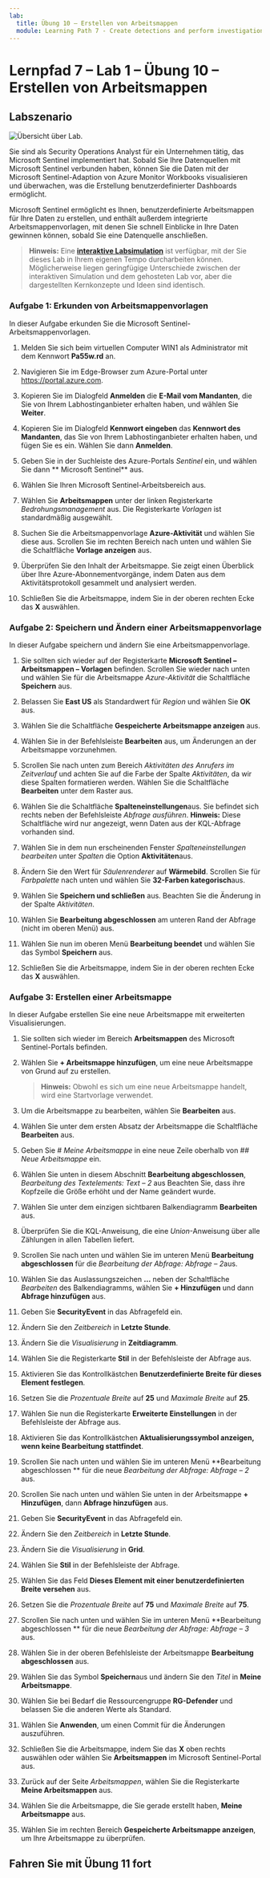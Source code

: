 ```yaml
---
lab:
  title: Übung 10 – Erstellen von Arbeitsmappen
  module: Learning Path 7 - Create detections and perform investigations using Microsoft Sentinel
---
```


# Lernpfad 7 – Lab 1 – Übung 10 – Erstellen von Arbeitsmappen

## Labszenario

![Übersicht über Lab.](../Media/SC-200-Lab_Diagrams_Mod7_L1_Ex10.png)

Sie sind als Security Operations Analyst für ein Unternehmen tätig, das Microsoft Sentinel implementiert hat. Sobald Sie Ihre Datenquellen mit Microsoft Sentinel verbunden haben, können Sie die Daten mit der Microsoft Sentinel-Adaption von Azure Monitor Workbooks visualisieren und überwachen, was die Erstellung benutzerdefinierter Dashboards ermöglicht. 

Microsoft Sentinel ermöglicht es Ihnen, benutzerdefinierte Arbeitsmappen für Ihre Daten zu erstellen, und enthält außerdem integrierte Arbeitsmappenvorlagen, mit denen Sie schnell Einblicke in Ihre Daten gewinnen können, sobald Sie eine Datenquelle anschließen.

>**Hinweis:** Eine **[interaktive Labsimulation](https://mslabs.cloudguides.com/guides/SC-200%20Lab%20Simulation%20-%20Create%20workbooks)** ist verfügbar, mit der Sie dieses Lab in Ihrem eigenen Tempo durcharbeiten können. Möglicherweise liegen geringfügige Unterschiede zwischen der interaktiven Simulation und dem gehosteten Lab vor, aber die dargestellten Kernkonzepte und Ideen sind identisch. 


### Aufgabe 1: Erkunden von Arbeitsmappenvorlagen

In dieser Aufgabe erkunden Sie die Microsoft Sentinel-Arbeitsmappenvorlagen.

1. Melden Sie sich beim virtuellen Computer WIN1 als Administrator mit dem Kennwort **Pa55w.rd** an.  

1. Navigieren Sie im Edge-Browser zum Azure-Portal unter https://portal.azure.com.

1. Kopieren Sie im Dialogfeld **Anmelden** die **E-Mail vom Mandanten**, die Sie von Ihrem Labhostinganbieter erhalten haben, und wählen Sie **Weiter**.

1. Kopieren Sie im Dialogfeld **Kennwort eingeben** das **Kennwort des Mandanten**, das Sie von Ihrem Labhostinganbieter erhalten haben, und fügen Sie es ein. Wählen Sie dann **Anmelden**.

1. Geben Sie in der Suchleiste des Azure-Portals *Sentinel* ein, und wählen Sie dann ** Microsoft Sentinel** aus.

1. Wählen Sie Ihren Microsoft Sentinel-Arbeitsbereich aus.

1. Wählen Sie **Arbeitsmappen** unter der linken Registerkarte *Bedrohungsmanagement* aus. Die Registerkarte *Vorlagen* ist standardmäßig ausgewählt.

1. Suchen Sie die Arbeitsmappenvorlage **Azure-Aktivität** und wählen Sie diese aus. Scrollen Sie im rechten Bereich nach unten und wählen Sie die Schaltfläche **Vorlage anzeigen** aus.

1. Überprüfen Sie den Inhalt der Arbeitsmappe. Sie zeigt einen Überblick über Ihre Azure-Abonnementvorgänge, indem Daten aus dem Aktivitätsprotokoll gesammelt und analysiert werden.

1. Schließen Sie die Arbeitsmappe, indem Sie in der oberen rechten Ecke das **X** auswählen.


### Aufgabe 2: Speichern und Ändern einer Arbeitsmappenvorlage

In dieser Aufgabe speichern und ändern Sie eine Arbeitsmappenvorlage.

1. Sie sollten sich wieder auf der Registerkarte **Microsoft Sentinel – Arbeitsmappen – Vorlagen** befinden. Scrollen Sie wieder nach unten und wählen Sie für die Arbeitsmappe *Azure-Aktivität* die Schaltfläche **Speichern** aus. 

1. Belassen Sie **East US** als Standardwert für *Region* und wählen Sie **OK** aus.

1. Wählen Sie die Schaltfläche **Gespeicherte Arbeitsmappe anzeigen** aus.

1. Wählen Sie in der Befehlsleiste **Bearbeiten** aus, um Änderungen an der Arbeitsmappe vorzunehmen.

1. Scrollen Sie nach unten zum Bereich *Aktivitäten des Anrufers im Zeitverlauf* und achten Sie auf die Farbe der Spalte *Aktivitäten*, da wir diese Spalten formatieren werden. Wählen Sie die Schaltfläche **Bearbeiten** unter dem Raster aus.

1. Wählen Sie die Schaltfläche **Spalteneinstellungen**aus. Sie befindet sich rechts neben der Befehlsleiste *Abfrage ausführen*. **Hinweis:** Diese Schaltfläche wird nur angezeigt, wenn Daten aus der KQL-Abfrage vorhanden sind.

1. Wählen Sie in dem nun erscheinenden Fenster *Spalteneinstellungen bearbeiten* unter *Spalten* die Option **Aktivitäten**aus.

1. Ändern Sie den Wert für *Säulenrenderer* auf **Wärmebild**. Scrollen Sie für *Farbpalette* nach unten und wählen Sie **32-Farben kategorisch**aus.

1. Wählen Sie **Speichern und schließen** aus. Beachten Sie die Änderung in der Spalte *Aktivitäten*.

1. Wählen Sie **Bearbeitung abgeschlossen** am unteren Rand der Abfrage (nicht im oberen Menü) aus.

1. Wählen Sie nun im oberen Menü **Bearbeitung beendet** und wählen Sie das Symbol **Speichern** aus. 

1. Schließen Sie die Arbeitsmappe, indem Sie in der oberen rechten Ecke das **X** auswählen.


### Aufgabe 3: Erstellen einer Arbeitsmappe

In dieser Aufgabe erstellen Sie eine neue Arbeitsmappe mit erweiterten Visualisierungen.

1. Sie sollten sich wieder im Bereich **Arbeitsmappen** des Microsoft Sentinel-Portals befinden.

1. Wählen Sie **+ Arbeitsmappe hinzufügen**, um eine neue Arbeitsmappe von Grund auf zu erstellen. 

    >**Hinweis:** Obwohl es sich um eine neue Arbeitsmappe handelt, wird eine Startvorlage verwendet.

1. Um die Arbeitsmappe zu bearbeiten, wählen Sie **Bearbeiten** aus.

1. Wählen Sie unter dem ersten Absatz der Arbeitsmappe die Schaltfläche **Bearbeiten** aus.

1. Geben Sie *# Meine Arbeitsmappe* in eine neue Zeile oberhalb von *## Neue Arbeitsmappe* ein.

1. Wählen Sie unten in diesem Abschnitt **Bearbeitung abgeschlossen**, *Bearbeitung des Textelements: Text – 2* aus Beachten Sie, dass ihre Kopfzeile die Größe erhöht und der Name geändert wurde.

1. Wählen Sie unter dem einzigen sichtbaren Balkendiagramm **Bearbeiten** aus.

1. Überprüfen Sie die KQL-Anweisung, die eine *Union*-Anweisung über alle Zählungen in allen Tabellen liefert.

1. Scrollen Sie nach unten und wählen Sie im unteren Menü **Bearbeitung abgeschlossen** für die *Bearbeitung der Abfrage: Abfrage – 2*aus.

1. Wählen Sie das Auslassungszeichen **…** neben der Schaltfläche *Bearbeiten* des Balkendiagramms, wählen Sie **+ Hinzufügen** und dann **Abfrage hinzufügen** aus.

1. Geben Sie **SecurityEvent** in das Abfragefeld ein.

1. Ändern Sie den *Zeitbereich* in **Letzte Stunde**.

1. Ändern Sie die *Visualisierung* in **Zeitdiagramm**.

1. Wählen Sie die Registerkarte **Stil** in der Befehlsleiste der Abfrage aus.

1. Aktivieren Sie das Kontrollkästchen **Benutzerdefinierte Breite für dieses Element festlegen**.

1. Setzen Sie die *Prozentuale Breite* auf **25** und *Maximale Breite* auf **25**.

1. Wählen Sie nun die Registerkarte **Erweiterte Einstellungen** in der Befehlsleiste der Abfrage aus.

1. Aktivieren Sie das Kontrollkästchen **Aktualisierungssymbol anzeigen, wenn keine Bearbeitung stattfindet**. 

1. Scrollen Sie nach unten und wählen Sie im unteren Menü **Bearbeitung abgeschlossen ** für die neue *Bearbeitung der Abfrage: Abfrage – 2* aus.

1. Scrollen Sie nach unten und wählen Sie unten in der Arbeitsmappe **+ Hinzufügen**, dann **Abfrage hinzufügen** aus.

1. Geben Sie **SecurityEvent** in das Abfragefeld ein.

1. Ändern Sie den *Zeitbereich* in **Letzte Stunde**.

1. Ändern Sie die *Visualisierung* in **Grid**.

1. Wählen Sie **Stil** in der Befehlsleiste der Abfrage.

1. Wählen Sie das Feld **Dieses Element mit einer benutzerdefinierten Breite versehen** aus.

1. Setzen Sie die *Prozentuale Breite* auf **75** und *Maximale Breite* auf **75**.

1. Scrollen Sie nach unten und wählen Sie im unteren Menü **Bearbeitung abgeschlossen ** für die neue *Bearbeitung der Abfrage: Abfrage – 3* aus.

1. Wählen Sie in der oberen Befehlsleiste der Arbeitsmappe **Bearbeitung abgeschlossen** aus.

1. Wählen Sie das Symbol **Speichern**aus und ändern Sie den *Titel* in **Meine Arbeitsmappe**.

1. Wählen Sie bei Bedarf die Ressourcengruppe **RG-Defender** und belassen Sie die anderen Werte als Standard.

1.  Wählen Sie **Anwenden**, um einen Commit für die Änderungen auszuführen. 

1. Schließen Sie die Arbeitsmappe, indem Sie das **X** oben rechts auswählen oder wählen Sie **Arbeitsmappen** im Microsoft Sentinel-Portal aus.

1. Zurück auf der Seite *Arbeitsmappen*, wählen Sie die Registerkarte **Meine Arbeitsmappen** aus.

1. Wählen Sie die Arbeitsmappe, die Sie gerade erstellt haben, **Meine Arbeitsmappe** aus.

1. Wählen Sie im rechten Bereich **Gespeicherte Arbeitsmappe anzeigen**, um Ihre Arbeitsmappe zu überprüfen.

## Fahren Sie mit Übung 11 fort
